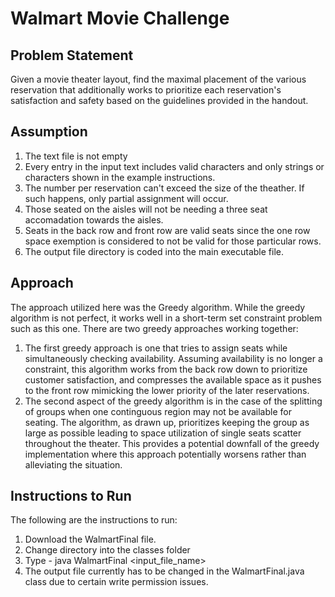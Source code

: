 # Walmart Movie Challenge

## Problem Statement

Given a movie theater layout, find the maximal placement of the various reservation that additionally works to prioritize each reservation's satisfaction and safety based on the guidelines provided in the handout. 
## Assumption

1) The text file is not empty
2) Every entry in the input text includes valid characters and only strings or characters shown in the example instructions.
3) The number per reservation can't exceed the size of the theather. If such happens, only partial assignment will occur. 
4) Those seated on the aisles will not be needing a three seat accomadation towards the aisles.
5) Seats in the back row and front row are valid seats since the one row space exemption is considered to not be valid for those particular rows.
6) The output file directory is coded into the main executable file. 

## Approach

The approach utilized here was the Greedy algorithm. While the greedy algorithm is not perfect, it works well in a short-term set constraint problem such as this one. There are two greedy approaches working together:
  1) The first greedy approach is one that tries to assign seats while simultaneously checking availability. Assuming availability is no longer a constraint, this algorithm works from the back row down to prioritize customer satisfaction, and compresses the available space as it pushes to the front row mimicking the lower priority of the later reservations. 
  2) The second aspect of the greedy algorithm is in the case of the splitting of groups when one continguous region may not be available for seating. The algorithm, as drawn up, prioritizes keeping the group as large as possible leading to space utilization of single seats scatter throughout the theater. This provides a potential downfall of the greedy implementation where this approach potentially worsens rather than alleviating the situation. 

## Instructions to Run

The following are the instructions to run:
1) Download the WalmartFinal file. 
2) Change directory into the classes folder
3) Type - java WalmartFinal <input_file_name>
4) The output file currently has to be changed in the WalmartFinal.java class due to certain write permission issues. 
